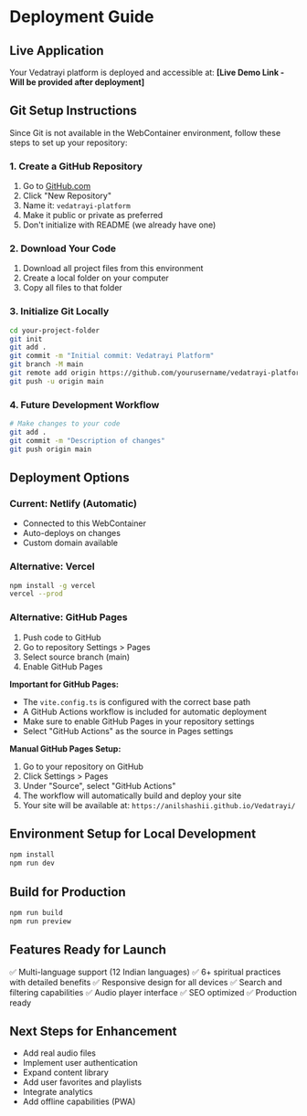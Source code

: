 # Deployment Guide

## Live Application
Your Vedatrayi platform is deployed and accessible at:
**[Live Demo Link - Will be provided after deployment]**

## Git Setup Instructions

Since Git is not available in the WebContainer environment, follow these steps to set up your repository:

### 1. Create a GitHub Repository
1. Go to [GitHub.com](https://github.com)
2. Click "New Repository"
3. Name it: `vedatrayi-platform`
4. Make it public or private as preferred
5. Don't initialize with README (we already have one)

### 2. Download Your Code
1. Download all project files from this environment
2. Create a local folder on your computer
3. Copy all files to that folder

### 3. Initialize Git Locally
```bash
cd your-project-folder
git init
git add .
git commit -m "Initial commit: Vedatrayi Platform"
git branch -M main
git remote add origin https://github.com/yourusername/vedatrayi-platform.git
git push -u origin main
```

### 4. Future Development Workflow
```bash
# Make changes to your code
git add .
git commit -m "Description of changes"
git push origin main
```

## Deployment Options

### Current: Netlify (Automatic)
- Connected to this WebContainer
- Auto-deploys on changes
- Custom domain available

### Alternative: Vercel
```bash
npm install -g vercel
vercel --prod
```

### Alternative: GitHub Pages
1. Push code to GitHub
2. Go to repository Settings > Pages
3. Select source branch (main)
4. Enable GitHub Pages

**Important for GitHub Pages:**
- The `vite.config.ts` is configured with the correct base path
- A GitHub Actions workflow is included for automatic deployment
- Make sure to enable GitHub Pages in your repository settings
- Select "GitHub Actions" as the source in Pages settings

**Manual GitHub Pages Setup:**
1. Go to your repository on GitHub
2. Click Settings > Pages
3. Under "Source", select "GitHub Actions"
4. The workflow will automatically build and deploy your site
5. Your site will be available at: `https://anilshashii.github.io/Vedatrayi/`

## Environment Setup for Local Development
```bash
npm install
npm run dev
```

## Build for Production
```bash
npm run build
npm run preview
```

## Features Ready for Launch
✅ Multi-language support (12 Indian languages)
✅ 6+ spiritual practices with detailed benefits
✅ Responsive design for all devices
✅ Search and filtering capabilities
✅ Audio player interface
✅ SEO optimized
✅ Production ready

## Next Steps for Enhancement
- Add real audio files
- Implement user authentication
- Expand content library
- Add user favorites and playlists
- Integrate analytics
- Add offline capabilities (PWA)